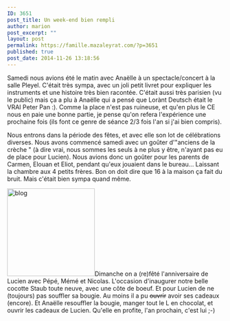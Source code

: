 ```yaml
---
ID: 3651
post_title: Un week-end bien rempli
author: marion
post_excerpt: ""
layout: post
permalink: https://famille.mazaleyrat.com/?p=3651
published: true
post_date: 2014-11-26 13:18:56
---
```

Samedi nous avions été le matin avec Anaëlle à un spectacle/concert à la salle Pleyel. C'était très sympa, avec un joli petit livret pour expliquer les instruments et une histoire très bien racontée. C'était aussi très parisien (vu le public) mais ça a plu à Anaëlle qui a pensé que Lorànt Deutsch était le VRAI Peter Pan :). Comme la place n'est pas ruineuse, et qu'en plus le CE nous en paie une bonne partie, je pense qu'on refera l'expérience une prochaine fois (ils font ce genre de séance 2/3 fois l'an si j'ai bien compris).

Nous entrons dans la période des fêtes, et avec elle son lot de célébrations diverses. Nous avons commencé samedi avec un goûter d'"anciens de la crèche " (à dire vrai, nous sommes les seuls à ne plus y être, n'ayant pas eu de place pour Lucien). Nous avions donc un goûter pour les parents de Carmen, Elouan et Eliot, pendant qu'eux jouaient dans le bureau... Laissant la chambre aux 4 petits frères. Bon on doit dire que 16 à la maison ça fait du bruit. Mais c'était bien sympa quand même.

<img class="alignright  wp-image-3654" src="http://famille.mazaleyrat.com/wordpress/wp-content/uploads/2014/11/blog1-150x150.jpg" alt="blog" width="204" height="204" />Dimanche on a (re)fêté l'anniversaire de Lucien avec Pépé, Mémé et Nicolas. L'occasion d'inaugurer notre belle cocotte Staub toute neuve, avec une côte de boeuf. Et pour Lucien de ne (toujours) pas souffler sa bougie. Au moins il a pu <del>ouvrir</del> avoir ses cadeaux (encore). Et Anaëlle resouffler la bougie, manger tout le L en chocolat, et ouvrir les cadeaux de Lucien. Qu'elle en profite, l'an prochain, c'est lui ;-)